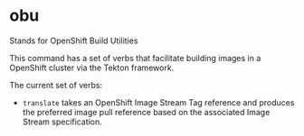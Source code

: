 # obu

Stands for OpenShift Build Utilities

This command has a set of verbs that facilitate building images in a OpenShift cluster via the Tekton framework.

The current set of verbs:
* `translate` takes an OpenShift Image Stream Tag reference and produces the preferred image pull reference based on the associated Image Stream specification.
